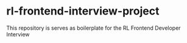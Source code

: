 # rl-frontend-interview-project
This repository is serves as boilerplate for the RL Frontend Developer Interview
